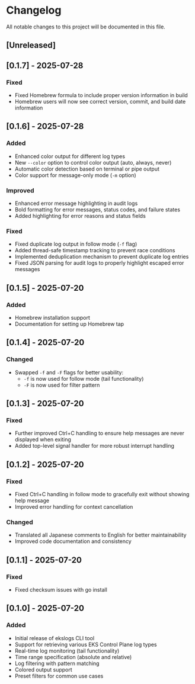 # Changelog

All notable changes to this project will be documented in this file.

## [Unreleased]

## [0.1.7] - 2025-07-28

### Fixed
- Fixed Homebrew formula to include proper version information in build
- Homebrew users will now see correct version, commit, and build date information

## [0.1.6] - 2025-07-28

### Added
- Enhanced color output for different log types
- New `--color` option to control color output (auto, always, never)
- Automatic color detection based on terminal or pipe output
- Color support for message-only mode (`-m` option)

### Improved
- Enhanced error message highlighting in audit logs
- Bold formatting for error messages, status codes, and failure states
- Added highlighting for error reasons and status fields

### Fixed
- Fixed duplicate log output in follow mode (`-f` flag)
- Added thread-safe timestamp tracking to prevent race conditions
- Implemented deduplication mechanism to prevent duplicate log entries
- Fixed JSON parsing for audit logs to properly highlight escaped error messages

## [0.1.5] - 2025-07-20

### Added
- Homebrew installation support
- Documentation for setting up Homebrew tap

## [0.1.4] - 2025-07-20

### Changed
- Swapped `-f` and `-F` flags for better usability:
  - `-f` is now used for follow mode (tail functionality)
  - `-F` is now used for filter pattern

## [0.1.3] - 2025-07-20

### Fixed
- Further improved Ctrl+C handling to ensure help messages are never displayed when exiting
- Added top-level signal handler for more robust interrupt handling

## [0.1.2] - 2025-07-20

### Fixed
- Fixed Ctrl+C handling in follow mode to gracefully exit without showing help message
- Improved error handling for context cancellation

### Changed
- Translated all Japanese comments to English for better maintainability
- Improved code documentation and consistency

## [0.1.1] - 2025-07-20

### Fixed
- Fixed checksum issues with go install

## [0.1.0] - 2025-07-20

### Added
- Initial release of ekslogs CLI tool
- Support for retrieving various EKS Control Plane log types
- Real-time log monitoring (tail functionality)
- Time range specification (absolute and relative)
- Log filtering with pattern matching
- Colored output support
- Preset filters for common use cases
